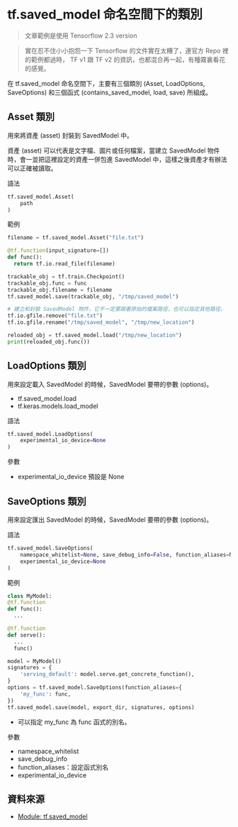 # tf.saved_model 命名空間下的類別

> 文章範例是使用 Tensorflow 2.3 version

> 實在忍不住小小抱怨一下 Tensorflow 的文件實在太糟了，連官方 Repo 裡的範例都過時， TF v1 跟 TF v2 的資訊，也都混合再一起，有種霧裏看花的感覺。

在 tf.saved_model 命名空間下，主要有三個類別 (Asset, LoadOptions, SaveOptions) 和三個函式 (contains_saved_model, load, save) 所組成。

## Asset 類別

用來將資產 (asset) 封裝到 SavedModel 中。

資產 (asset) 可以代表是文字檔、圖片或任何檔案，當建立 SavedModel 物件時，會一並把這裡設定的資產一併包進 SavedModel 中，這樣之後資產才有辦法可以正確被讀取。

語法

```python
tf.saved_model.Asset(
    path
)
```

範例

```python
filename = tf.saved_model.Asset("file.txt")

@tf.function(input_signature=[])
def func():
  return tf.io.read_file(filename)

trackable_obj = tf.train.Checkpoint()
trackable_obj.func = func
trackable_obj.filename = filename
tf.saved_model.save(trackable_obj, "/tmp/saved_model")

# 建立和封裝 SavedModel 物件，它不一定要跟著原始的檔案路徑，也可以指定其他路徑。
tf.io.gfile.remove("file.txt")
tf.io.gfile.rename("/tmp/saved_model", "/tmp/new_location")

reloaded_obj = tf.saved_model.load("/tmp/new_location")
print(reloaded_obj.func())
```

## LoadOptions 類別

用來設定載入 SavedModel 的時候，SavedModel 要帶的參數 (options)。

- tf.saved_model.load
- tf.keras.models.load_model

語法

```python
tf.saved_model.LoadOptions(
    experimental_io_device=None
)
```

參數

- experimental_io_device 預設是 None

## SaveOptions 類別

用來設定匯出 SavedModel 的時候，SavedModel 要帶的參數 (options)。

語法

```python
tf.saved_model.SaveOptions(
    namespace_whitelist=None, save_debug_info=False, function_aliases=None,
    experimental_io_device=None
)
```

範例

```python
class MyModel:
@tf.function
def func():
  ...

@tf.function
def serve():
  ...
  func()

model = MyModel()
signatures = {
    'serving_default': model.serve.get_concrete_function(),
}
options = tf.saved_model.SaveOptions(function_aliases={
    'my_func': func,
})
tf.saved_model.save(model, export_dir, signatures, options)
```

- 可以指定 my_func 為 func 函式的別名。

參數

- namespace_whitelist
- save_debug_info
- function_aliases：設定函式別名
- experimental_io_device

## 資料來源

- [Module: tf.saved_model](https://www.tensorflow.org/api_docs/python/tf/saved_model)
